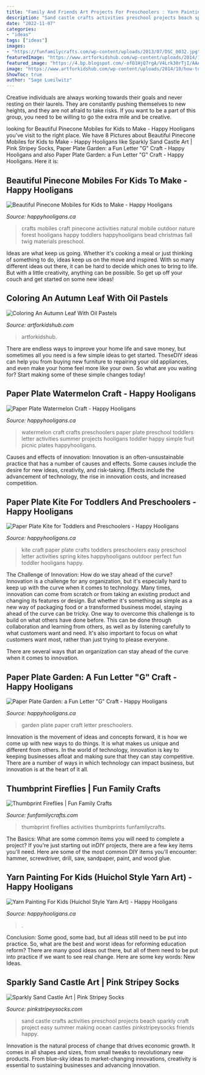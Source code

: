 ```yaml
---
title: "Family And Friends Art Projects For Preschoolers : Yarn Painting For Kids (huichol Style Yarn Art)"
description: "Sand castle crafts activities preschool projects beach sparkly craft project easy summer making ocean castles pinkstripeysocks friends happy"
date: "2022-11-07"
categories:
- "ideas"
tags: ["ideas"]
images:
- "https://funfamilycrafts.com/wp-content/uploads/2013/07/DSC_0032.jpg"
featuredImage: "https://www.artforkidshub.com/wp-content/uploads/2014/10/how-to-blend-autumn-leaf-feature.jpg"
featured_image: "https://4.bp.blogspot.com/-ofO1HjQ7rgA/V4Lrk30rTjI/AAAAAAAAR9M/ODtd3AWpC0QhnaVHivHHtxbEkZSv6fXYgCLcB/s1600/P1017645.JPG"
image: "https://www.artforkidshub.com/wp-content/uploads/2014/10/how-to-blend-autumn-leaf-feature.jpg"
ShowToc: true
author: "Sage Lueilwitz"
---
```



Creative individuals are always working towards their goals and never resting on their laurels. They are constantly pushing themselves to new heights, and they are not afraid to take risks. If you want to be a part of this group, you need to be willing to go the extra mile and be creative.

	

		
looking for Beautiful Pinecone Mobiles for Kids to Make - Happy Hooligans you've visit to the right place. We have 8 Pictures about Beautiful Pinecone Mobiles for Kids to Make - Happy Hooligans like Sparkly Sand Castle Art | Pink Stripey Socks, Paper Plate Garden: a Fun Letter &quot;G&quot; Craft - Happy Hooligans and also Paper Plate Garden: a Fun Letter &quot;G&quot; Craft - Happy Hooligans. Here it is:
		
    
## Beautiful Pinecone Mobiles For Kids To Make - Happy Hooligans

<img loading=lazy src="https://happyhooligans.ca/wp-content/uploads/2016/10/Bead-and-Pinecone-Mobile-craft-for-kids-.jpg" onerror="this.onerror=null;this.src='https://tse4.mm.bing.net/th?id=OIP.-nPdziqk7PZb-Lg2WJN4OgAAAA&amp;pid=15.1';" alt="Beautiful Pinecone Mobiles for Kids to Make - Happy Hooligans">

_Source: happyhooligans.ca_

>crafts mobiles craft pinecone activities natural mobile outdoor nature forest hooligans happy toddlers happyhooligans bead christmas fall twig materials preschool. 

	

Ideas are what keep us going. Whether it's cooking a meal or just thinking of something to do, ideas keep us on the move and inspired. With so many different ideas out there, it can be hard to decide which ones to bring to life. But with a little creativity, anything can be possible. So get up off your couch and get started on some new ideas!

    
## Coloring An Autumn Leaf With Oil Pastels

<img loading=lazy src="https://www.artforkidshub.com/wp-content/uploads/2014/10/how-to-blend-autumn-leaf-feature.jpg" onerror="this.onerror=null;this.src='https://tse2.mm.bing.net/th?id=OIP.PaQULuwPSCBAlpb8Wt1vVgHaEJ&amp;pid=15.1';" alt="Coloring An Autumn Leaf With Oil Pastels">

_Source: artforkidshub.com_

>artforkidshub. 

	

There are endless ways to improve your home life and save money, but sometimes all you need is a few simple ideas to get started. TheseDIY ideas can help you from buying new furniture to repairing your old appliances, and even make your home feel more like your own. So what are you waiting for? Start making some of these simple changes today!

    
## Paper Plate Watermelon Craft - Happy Hooligans

<img loading=lazy src="https://happyhooligans.ca/wp-content/uploads/2016/03/Paper-Plate-Watermelon-Letter-W-Craft-for-preschoolers-and-toddlers-Happy-Hooligans-copy.jpg" onerror="this.onerror=null;this.src='https://tse3.mm.bing.net/th?id=OIP.dNMM_F_lNLm-6dyDsNqspgAAAA&amp;pid=15.1';" alt="Paper Plate Watermelon Craft - Happy Hooligans">

_Source: happyhooligans.ca_

>watermelon craft crafts preschoolers paper plate preschool toddlers letter activities summer projects hooligans toddler happy simple fruit picnic plates happyhooligans. 

	

Causes and effects of innovation:
Innovation is an often-unsustainable practice that has a number of causes and effects. Some causes include the desire for new ideas, creativity, and risk-taking. Effects include the advancement of technology, the rise in innovation costs, and increased competition.

    
## Paper Plate Kite For Toddlers And Preschoolers - Happy Hooligans

<img loading=lazy src="https://happyhooligans.ca/wp-content/uploads/2016/04/Paper-Plate-Kite-craft-Happy-Hooligans-.jpg" onerror="this.onerror=null;this.src='https://tse1.mm.bing.net/th?id=OIP.pRAKreX5cSNrW_Agkzh2BgAAAA&amp;pid=15.1';" alt="Paper Plate Kite for Toddlers and Preschoolers - Happy Hooligans">

_Source: happyhooligans.ca_

>kite craft paper plate crafts toddlers preschoolers easy preschool letter activities spring kites happyhooligans outdoor perfect fun toddler hooligans happy. 

	

The Challenge of Innovation: How do we stay ahead of the curve?
Innovation is a challenge for any organization, but it's especially hard to keep up with the curve when it comes to technology. Many times, innovation can come from scratch or from taking an existing product and changing its features or design. But whether it's something as simple as a new way of packaging food or a transformed business model, staying ahead of the curve can be tricky.
One way to overcome this challenge is to build on what others have done before. This can be done through collaboration and learning from others, as well as by listening carefully to what customers want and need. It's also important to focus on what customers want most, rather than just trying to please everyone.

There are several ways that an organization can stay ahead of the curve when it comes to innovation.

    
## Paper Plate Garden: A Fun Letter &quot;G&quot; Craft - Happy Hooligans

<img loading=lazy src="https://happyhooligans.ca/wp-content/uploads/2015/11/Paper-Plate-Garden.jpg" onerror="this.onerror=null;this.src='https://tse3.mm.bing.net/th?id=OIP.yhmNwNA1czBDaAh-47DFAQAAAA&amp;pid=15.1';" alt="Paper Plate Garden: a Fun Letter &quot;G&quot; Craft - Happy Hooligans">

_Source: happyhooligans.ca_

>garden plate paper craft letter preschoolers. 

	

Innovation is the movement of ideas and concepts forward, it is how we come up with new ways to do things. It is what makes us unique and different from others. In the world of technology, innovation is key to keeping businesses afloat and making sure that they can stay competitive. There are a number of ways in which technology can impact business, but innovation is at the heart of it all.

    
## Thumbprint Fireflies | Fun Family Crafts

<img loading=lazy src="https://funfamilycrafts.com/wp-content/uploads/2013/07/DSC_0032.jpg" onerror="this.onerror=null;this.src='https://tse4.mm.bing.net/th?id=OIP.jmVP6Tj32lTAahaoXdRzgwHaKb&amp;pid=15.1';" alt="Thumbprint Fireflies | Fun Family Crafts">

_Source: funfamilycrafts.com_

>thumbprint fireflies activities thumbprints funfamilycrafts. 

	

The Basics: What are some common items you will need to complete a project?
If you're just starting out inDIY projects, there are a few key items you'll need. Here are some of the most common DIY items you'll encounter: hammer, screwdriver, drill, saw, sandpaper, paint, and wood glue.

    
## Yarn Painting For Kids (Huichol Style Yarn Art) - Happy Hooligans

<img loading=lazy src="https://happyhooligans.ca/wp-content/uploads/2020/06/owl-and-flower-art-on-styrofoam-tray-made-with-yarn.jpg" onerror="this.onerror=null;this.src='https://tse2.mm.bing.net/th?id=OIP.TY2_Sd7xuiss_7qX961DsQHaLH&amp;pid=15.1';" alt="Yarn Painting For Kids (Huichol Style Yarn Art) - Happy Hooligans">

_Source: happyhooligans.ca_

>. 

	

Conclusion: Some good, some bad, but all ideas still need to be put into practice.
So, what are the best and worst ideas for reforming education reform? There are many good ideas out there, but all of them need to be put into practice if we want to see real change. Here are some key words: New Ideas.

    
## Sparkly Sand Castle Art | Pink Stripey Socks

<img loading=lazy src="https://4.bp.blogspot.com/-ofO1HjQ7rgA/V4Lrk30rTjI/AAAAAAAAR9M/ODtd3AWpC0QhnaVHivHHtxbEkZSv6fXYgCLcB/s1600/P1017645.JPG" onerror="this.onerror=null;this.src='https://tse2.mm.bing.net/th?id=OIP._c3HwMYTn4Iu_hedQkTkuQHaKI&amp;pid=15.1';" alt="Sparkly Sand Castle Art | Pink Stripey Socks">

_Source: pinkstripeysocks.com_

>sand castle crafts activities preschool projects beach sparkly craft project easy summer making ocean castles pinkstripeysocks friends happy. 

	

Innovation is the natural process of change that drives economic growth. It comes in all shapes and sizes, from small tweaks to revolutionary new products. From blue-sky ideas to market-changing innovations, creativity is essential to sustaining businesses and advancing innovation.

